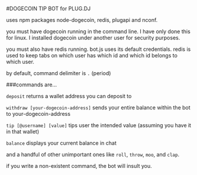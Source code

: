 #DOGECOIN TIP BOT for PLUG.DJ

uses npm packages node-dogecoin, redis, plugapi and nconf.

you must have dogecoin running in the command line. I have only done this for linux. I installed dogecoin under another user for security purposes.

you must also have redis running. bot.js uses its default credentials. redis is used to keep tabs on which user has which id and which id belongs to which user.

by default, command delimiter is `.` (period)

###commands are...

`deposit` returns a wallet address you can deposit to

`withdraw [your-dogecoin-address]` sends your entire balance within the bot to your-dogecoin-address

`tip [@username] [value]` tips user the intended value (assuming you have it in that wallet)

`balance` displays your current balance in chat 

and a handful of other unimportant ones like `roll`, `throw`, `moo`, and `clap`. 

if you write a non-existent command, the bot will insult you. 
